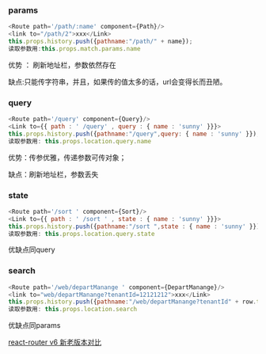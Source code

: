 ### params

```js
<Route path='/path/:name' component={Path}/>
<link to="/path/2">xxx</Link>
this.props.history.push({pathname:"/path/" + name});
读取参数用:this.props.match.params.name
```

优势 ： 刷新地址栏，参数依然存在

缺点:只能传字符串，并且，如果传的值太多的话，url会变得长而丑陋。

### query

```js
<Route path='/query' component={Query}/>
<Link to={{ path : ' /query' , query : { name : 'sunny' }}}>
this.props.history.push({pathname:"/query",query: { name : 'sunny' }});
读取参数用: this.props.location.query.name
```

优势：传参优雅，传递参数可传对象；

缺点：刷新地址栏，参数丢失

### state

```js
<Route path='/sort ' component={Sort}/>
<Link to={{ path : ' /sort ' , state : { name : 'sunny' }}}> 
this.props.history.push({pathname:"/sort ",state : { name : 'sunny' }});
读取参数用: this.props.location.query.state 
```

优缺点同query

### search

```js
<Route path='/web/departManange ' component={DepartManange}/>
<link to="web/departManange?tenantId=12121212">xxx</Link>
this.props.history.push({pathname:"/web/departManange?tenantId" + row.tenantId});
读取参数用: this.props.location.search
```

优缺点同params





[react-router v6 新老版本对比](https://blog.csdn.net/wanjun_007/article/details/126997853)
